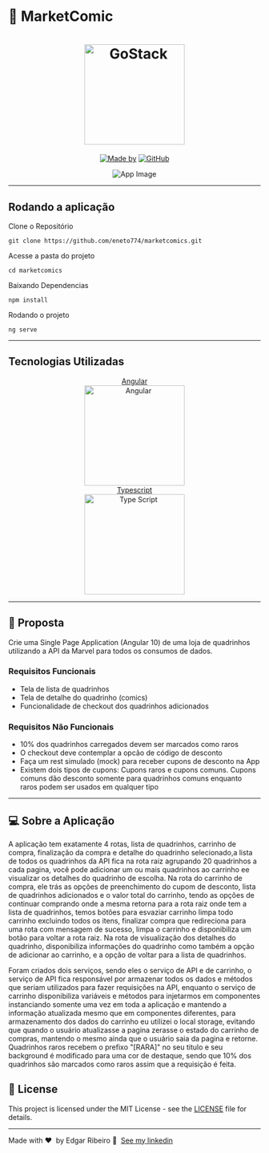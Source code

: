 # 📕 MarketComic
<h1 align="center">
	<img alt="GoStack" src="https://upload.wikimedia.org/wikipedia/commons/thumb/0/04/MarvelLogo.svg/1280px-MarvelLogo.svg.png" width="200px" />
</h1>
<p align="center">
	<a href="https://www.linkedin.com/in/ribeiro-edgar/" target="_blank" rel="noopener noreferrer"><img alt="Made by" src="https://img.shields.io/badge/made%20by-Edgar%20Ribeiro-%23FF2800"></a>
  <a href="https://github.com/eneto774/marketcomics/blob/master/README.md"><img alt="GitHub" src="https://img.shields.io/github/license/eneto774/marketcomics?color=%23FF2800"></a>
</p>

<p align="center">
<img alt="App Image" src="https://uploaddeimagens.com.br/images/002/983/350/full/Captura_de_tela_2020-11-29_132308.png?1606667065">
</p>

---
## Rodando a aplicação
Clone o Repositório

`git clone https://github.com/eneto774/marketcomics.git`

Acesse a pasta do projeto

`cd marketcomics`

Baixando Dependencias

`npm install`

Rodando o projeto

`ng serve`

---
## Tecnologias Utilizadas


<p align="center">
	<a href="https://angular.io/" target="_blank" rel="noopener noreferrer">Angular<br><img width="200" alt="Angular" src="https://angular.io/assets/images/logos/angular/angular.svg"></a><br>
  <a href="https://www.typescriptlang.org/">Typescript<br><img width="200" alt="Type Script" src="https://cdn.iconscout.com/icon/free/png-512/typescript-1174965.png"></a>
</p>

---

## 📖 Proposta

Crie uma Single Page Application (Angular 10) de uma loja de quadrinhos utilizando a API da Marvel para todos os consumos de dados.

### Requisitos Funcionais

* Tela de lista de quadrinhos
* Tela de detalhe do quadrinho (comics)
* Funcionalidade de checkout dos quadrinhos adicionados

### Requisitos Não Funcionais

* 10% dos quadrinhos carregados devem ser marcados como raros
* O checkout deve contemplar a opcão de código de desconto
* Faça um rest simulado (mock) para receber cupons de desconto na App
* Existem dois tipos de cupons: Cupons raros e cupons comuns. Cupons comuns dão desconto somente para quadrinhos comuns enquanto raros podem ser usados em qualquer tipo

---

## 💻 Sobre a Aplicação

A aplicação tem exatamente 4 rotas, lista de quadrinhos, carrinho de compra, finalização da compra e detalhe do quadrinho selecionado,a lista de todos os quadrinhos da API fica na rota raiz agrupando 20 quadrinhos a cada pagina, você pode adicionar um ou mais quadrinhos ao carrinho ee visualizar os detalhes do quadrinho de escolha.
Na rota do carrinho de compra, ele trás as opções de preenchimento do cupom de desconto, lista de quadrinhos adicionados e o valor total do carrinho, tendo as opções de continuar comprando onde a mesma retorna para a rota raiz onde tem a lista de quadrinhos, temos botões para esvaziar carrinho limpa todo carrinho excluindo todos os itens, finalizar compra que redireciona para uma rota com mensagem de sucesso, limpa o carrinho e disponibiliza um botão para voltar a rota raiz.
Na rota de visualização dos detalhes do quadrinho, disponibiliza informações do quadrinho como também a opção de adicionar ao carrinho, e a opção de voltar para a lista de quadrinhos.

Foram criados dois serviços, sendo eles o serviço de API e de carrinho, o serviço de API fica responsável por armazenar todos os dados e métodos que seriam utilizados para fazer requisições na API, enquanto o serviço de carrinho disponibiliza variáveis e métodos para injetarmos em componentes instanciando somente uma vez em toda a aplicação e mantendo a informação atualizada mesmo que em componentes diferentes, para armazenamento dos dados do carrinho eu utilizei o local storage, evitando que quando o usuário atualizasse a pagina zerasse o estado do carrinho de compras, mantendo o mesmo ainda que o usuário saia da pagina e retorne.
Quadrinhos raros recebem o prefixo "[RARA]" no seu titulo e seu background é modificado para uma cor de destaque, sendo que 10% dos quadrinhos são marcados como raros assim que a requisição é feita.

## 📝 License

This project is licensed under the MIT License - see the [LICENSE](LICENSE) file for details.

---

Made with ❤ &nbsp;by Edgar Ribeiro 👋 &nbsp;[See my linkedin](https://www.linkedin.com/in/ribeiro-edgar/)
